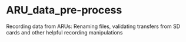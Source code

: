 # ARU_data_pre-process
Recording data from ARUs: Renaming files, validating transfers from SD cards and other helpful recording manipulations
